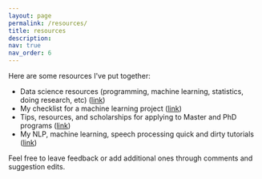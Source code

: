 ```yaml
---
layout: page
permalink: /resources/
title: resources
description:
nav: true
nav_order: 6
---
```


Here are some resources I've put together:

- Data science resources (programming, machine learning, statistics, doing research, etc) ([link](https://docs.google.com/document/d/127Npk6Z2gV-p_ewwnRz7qDyvKKRI6vb6Yg3zKnOw16s/edit?usp=sharing))
- My checklist for a machine learning project ([link](https://docs.google.com/document/d/1xA8nz5CvB1iQaRbvFv0XRnPbkm7yYQ18lFcKmP-IFmY/edit?usp=sharing))
- Tips, resources, and scholarships for applying to Master and PhD programs ([link](https://docs.google.com/document/d/129lplW2mpQmIpXeRJwN4LCUG-2Qd84IUCG1plUMYbzw/edit?usp=sharing))
- My NLP, machine learning, speech processing quick and dirty tutorials ([link](https://github.com/danielmlow/tutorials/blob/main/README.md))

Feel free to leave feedback or add additional ones through comments and suggestion edits.
